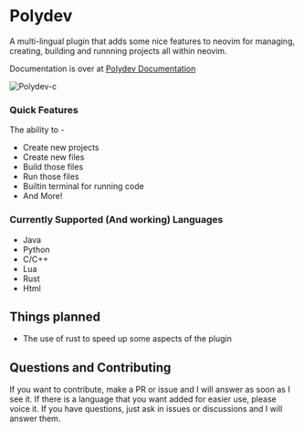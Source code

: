 # Polydev
A multi-lingual plugin that adds some nice features to neovim for managing, creating, building and runnning projects all within neovim.

Documentation is over at [Polydev Documentation](https://darthmoomancer.github.io/Polydev/)

![Polydev-c](https://github.com/user-attachments/assets/365dd673-6b1f-4ccc-ac1f-c5131d055fd9)

### Quick Features
The ability to -
* Create new projects
* Create new files
* Build those files
* Run those files
* Builtin terminal for running code
* And More!

### Currently Supported (And working) Languages
* Java
* Python
* C/C++
* Lua
* Rust
* Html

## Things planned
* The use of rust to speed up some aspects of the plugin
## Questions and Contributing

If you want to contribute, make a PR or issue and I will answer as soon as I see it. If there is a language that you want added for easier use, please voice it. If you have questions, just ask in issues or discussions and I will answer them.
